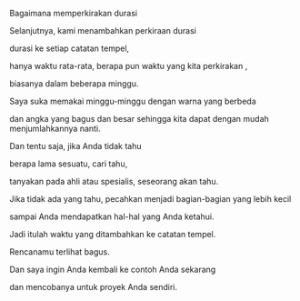 Bagaimana memperkirakan durasi

Selanjutnya, kami menambahkan perkiraan durasi 

durasi ke setiap catatan tempel, 

hanya waktu rata-rata,  berapa pun waktu yang kita perkirakan , 

biasanya dalam beberapa minggu. 

Saya suka memakai minggu-minggu dengan warna yang berbeda 

dan angka yang bagus dan besar sehingga kita dapat dengan mudah menjumlahkannya nanti. 

Dan tentu saja, jika Anda tidak tahu 

berapa lama sesuatu, cari tahu, 

tanyakan pada ahli atau spesialis, seseorang akan tahu. 

Jika tidak ada yang tahu, pecahkan menjadi bagian-bagian yang lebih kecil 

sampai Anda mendapatkan hal-hal yang Anda ketahui. 

Jadi itulah waktu yang ditambahkan ke catatan tempel. 

Rencanamu terlihat bagus. 

Dan saya ingin Anda kembali ke contoh Anda sekarang 

dan mencobanya untuk proyek Anda sendiri.
